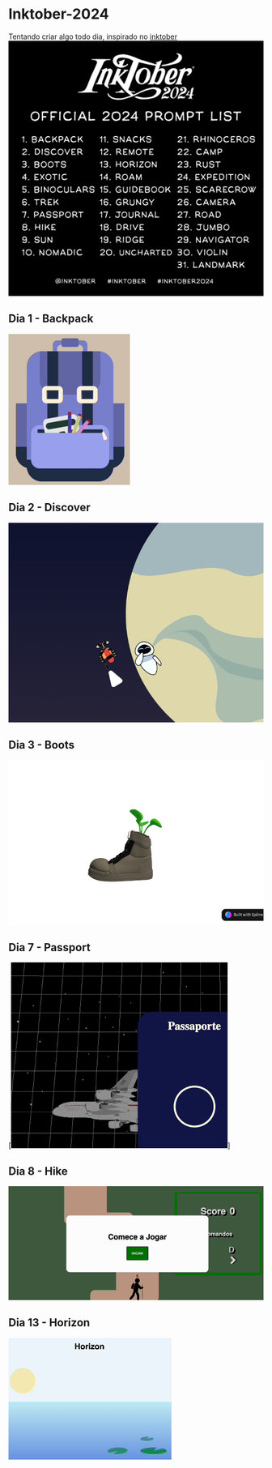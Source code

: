 # Inktober-2024

Tentando criar algo todo dia, inspirado no [inktober](https://inktober.com/rules)
[![Inktober list](./inktober/2024promptlist.jpg)](https://inktober.com/rules)

## Dia 1 - Backpack

[![Backpack](./day_1-backpack/preview.gif)](https://codesandbox.io/p/sandbox/xgp2rm)

## Dia 2 - Discover

[![Wall-e e Eva](./day_2-discover/wall-e_eva.png)](https://codesandbox.io/p/sandbox/2-day-discover-h378j2)

## Dia 3 - Boots

[![boots](./day_3-boots/preview.png)](https://codesandbox.io/p/devbox/day-3-boot-x7lchq)

## Dia 7 - Passport

[![passport](./day_7-passport/passport.png)]

## Dia 8 - Hike

[![game](./day_8-hike/game.gif)](https://codesandbox.io/p/sandbox/withered-thunder-l2k7fs)

## Dia 13 - Horizon

[![horizon](./day_13-horizon/1013.gif)](https://codesandbox.io/p/sandbox/day-13-horizon-gnftlw)
